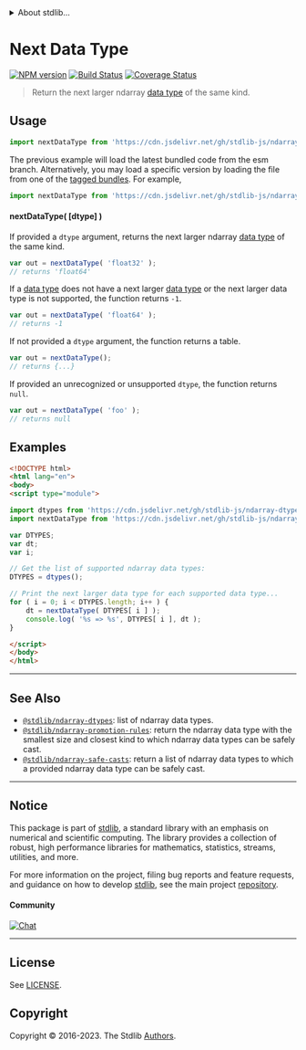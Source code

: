 <!--

@license Apache-2.0

Copyright (c) 2018 The Stdlib Authors.

Licensed under the Apache License, Version 2.0 (the "License");
you may not use this file except in compliance with the License.
You may obtain a copy of the License at

   http://www.apache.org/licenses/LICENSE-2.0

Unless required by applicable law or agreed to in writing, software
distributed under the License is distributed on an "AS IS" BASIS,
WITHOUT WARRANTIES OR CONDITIONS OF ANY KIND, either express or implied.
See the License for the specific language governing permissions and
limitations under the License.

-->


<details>
  <summary>
    About stdlib...
  </summary>
  <p>We believe in a future in which the web is a preferred environment for numerical computation. To help realize this future, we've built stdlib. stdlib is a standard library, with an emphasis on numerical and scientific computation, written in JavaScript (and C) for execution in browsers and in Node.js.</p>
  <p>The library is fully decomposable, being architected in such a way that you can swap out and mix and match APIs and functionality to cater to your exact preferences and use cases.</p>
  <p>When you use stdlib, you can be absolutely certain that you are using the most thorough, rigorous, well-written, studied, documented, tested, measured, and high-quality code out there.</p>
  <p>To join us in bringing numerical computing to the web, get started by checking us out on <a href="https://github.com/stdlib-js/stdlib">GitHub</a>, and please consider <a href="https://opencollective.com/stdlib">financially supporting stdlib</a>. We greatly appreciate your continued support!</p>
</details>

# Next Data Type

[![NPM version][npm-image]][npm-url] [![Build Status][test-image]][test-url] [![Coverage Status][coverage-image]][coverage-url] <!-- [![dependencies][dependencies-image]][dependencies-url] -->

> Return the next larger ndarray [data type][@stdlib/ndarray/dtypes] of the same kind.

<!-- Section to include introductory text. Make sure to keep an empty line after the intro `section` element and another before the `/section` close. -->

<section class="intro">

</section>

<!-- /.intro -->

<!-- Package usage documentation. -->



<section class="usage">

## Usage

```javascript
import nextDataType from 'https://cdn.jsdelivr.net/gh/stdlib-js/ndarray-next-dtype@esm/index.mjs';
```
The previous example will load the latest bundled code from the esm branch. Alternatively, you may load a specific version by loading the file from one of the [tagged bundles](https://github.com/stdlib-js/ndarray-next-dtype/tags). For example,

```javascript
import nextDataType from 'https://cdn.jsdelivr.net/gh/stdlib-js/ndarray-next-dtype@v0.1.0-esm/index.mjs';
```

#### nextDataType( \[dtype] )

If provided a `dtype` argument, returns the next larger ndarray [data type][@stdlib/ndarray/dtypes] of the same kind.

```javascript
var out = nextDataType( 'float32' );
// returns 'float64'
```

If a [data type][@stdlib/ndarray/dtypes] does not have a next larger [data type][@stdlib/ndarray/dtypes] or the next larger data type is not supported, the function returns `-1`.

```javascript
var out = nextDataType( 'float64' );
// returns -1
```

If not provided a `dtype` argument, the function returns a table.

```javascript
var out = nextDataType();
// returns {...}
```

If provided an unrecognized or unsupported `dtype`, the function returns `null`.

```javascript
var out = nextDataType( 'foo' );
// returns null
```

</section>

<!-- /.usage -->

<!-- Package usage notes. Make sure to keep an empty line after the `section` element and another before the `/section` close. -->

<section class="notes">

</section>

<!-- /.notes -->

<!-- Package usage examples. -->

<section class="examples">

## Examples

<!-- eslint no-undef: "error" -->

```html
<!DOCTYPE html>
<html lang="en">
<body>
<script type="module">

import dtypes from 'https://cdn.jsdelivr.net/gh/stdlib-js/ndarray-dtypes@esm/index.mjs';
import nextDataType from 'https://cdn.jsdelivr.net/gh/stdlib-js/ndarray-next-dtype@esm/index.mjs';

var DTYPES;
var dt;
var i;

// Get the list of supported ndarray data types:
DTYPES = dtypes();

// Print the next larger data type for each supported data type...
for ( i = 0; i < DTYPES.length; i++ ) {
    dt = nextDataType( DTYPES[ i ] );
    console.log( '%s => %s', DTYPES[ i ], dt );
}

</script>
</body>
</html>
```

</section>

<!-- /.examples -->

<!-- Section to include cited references. If references are included, add a horizontal rule *before* the section. Make sure to keep an empty line after the `section` element and another before the `/section` close. -->

<section class="references">

</section>

<!-- /.references -->

<!-- Section for related `stdlib` packages. Do not manually edit this section, as it is automatically populated. -->

<section class="related">

* * *

## See Also

-   <span class="package-name">[`@stdlib/ndarray-dtypes`][@stdlib/ndarray/dtypes]</span><span class="delimiter">: </span><span class="description">list of ndarray data types.</span>
-   <span class="package-name">[`@stdlib/ndarray-promotion-rules`][@stdlib/ndarray/promotion-rules]</span><span class="delimiter">: </span><span class="description">return the ndarray data type with the smallest size and closest kind to which ndarray data types can be safely cast.</span>
-   <span class="package-name">[`@stdlib/ndarray-safe-casts`][@stdlib/ndarray/safe-casts]</span><span class="delimiter">: </span><span class="description">return a list of ndarray data types to which a provided ndarray data type can be safely cast.</span>

</section>

<!-- /.related -->

<!-- Section for all links. Make sure to keep an empty line after the `section` element and another before the `/section` close. -->


<section class="main-repo" >

* * *

## Notice

This package is part of [stdlib][stdlib], a standard library with an emphasis on numerical and scientific computing. The library provides a collection of robust, high performance libraries for mathematics, statistics, streams, utilities, and more.

For more information on the project, filing bug reports and feature requests, and guidance on how to develop [stdlib][stdlib], see the main project [repository][stdlib].

#### Community

[![Chat][chat-image]][chat-url]

---

## License

See [LICENSE][stdlib-license].


## Copyright

Copyright &copy; 2016-2023. The Stdlib [Authors][stdlib-authors].

</section>

<!-- /.stdlib -->

<!-- Section for all links. Make sure to keep an empty line after the `section` element and another before the `/section` close. -->

<section class="links">

[npm-image]: http://img.shields.io/npm/v/@stdlib/ndarray-next-dtype.svg
[npm-url]: https://npmjs.org/package/@stdlib/ndarray-next-dtype

[test-image]: https://github.com/stdlib-js/ndarray-next-dtype/actions/workflows/test.yml/badge.svg?branch=v0.1.0
[test-url]: https://github.com/stdlib-js/ndarray-next-dtype/actions/workflows/test.yml?query=branch:v0.1.0

[coverage-image]: https://img.shields.io/codecov/c/github/stdlib-js/ndarray-next-dtype/main.svg
[coverage-url]: https://codecov.io/github/stdlib-js/ndarray-next-dtype?branch=main

<!--

[dependencies-image]: https://img.shields.io/david/stdlib-js/ndarray-next-dtype.svg
[dependencies-url]: https://david-dm.org/stdlib-js/ndarray-next-dtype/main

-->

[chat-image]: https://img.shields.io/gitter/room/stdlib-js/stdlib.svg
[chat-url]: https://app.gitter.im/#/room/#stdlib-js_stdlib:gitter.im

[stdlib]: https://github.com/stdlib-js/stdlib

[stdlib-authors]: https://github.com/stdlib-js/stdlib/graphs/contributors

[umd]: https://github.com/umdjs/umd
[es-module]: https://developer.mozilla.org/en-US/docs/Web/JavaScript/Guide/Modules

[deno-url]: https://github.com/stdlib-js/ndarray-next-dtype/tree/deno
[umd-url]: https://github.com/stdlib-js/ndarray-next-dtype/tree/umd
[esm-url]: https://github.com/stdlib-js/ndarray-next-dtype/tree/esm
[branches-url]: https://github.com/stdlib-js/ndarray-next-dtype/blob/main/branches.md

[stdlib-license]: https://raw.githubusercontent.com/stdlib-js/ndarray-next-dtype/main/LICENSE

<!-- <related-links> -->

[@stdlib/ndarray/dtypes]: https://github.com/stdlib-js/ndarray-dtypes/tree/esm

[@stdlib/ndarray/promotion-rules]: https://github.com/stdlib-js/ndarray-promotion-rules/tree/esm

[@stdlib/ndarray/safe-casts]: https://github.com/stdlib-js/ndarray-safe-casts/tree/esm

<!-- </related-links> -->

</section>

<!-- /.links -->
